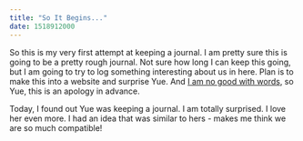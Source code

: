 ```yaml
---
title: "So It Begins..."
date: 1518912000
---
```

So this is my very first attempt at keeping a journal. I am pretty sure this is going to be a pretty rough journal. Not sure how long I can keep this going, but I am going to try to log something interesting about us in here. Plan is to make this into a website and surprise Yue. And [I am no good with words](https://media.giphy.com/media/A3t48v7vgzk1G/giphy.gif), so Yue, this is an apology in advance. 

Today, I found out Yue was keeping a journal. I am totally surprised. I love her even more. I had an idea that was similar to hers - makes me think we are so much compatible!

